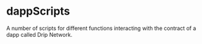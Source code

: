 # dappScripts
A number of scripts for different functions interacting with the contract of a dapp called Drip Network.
